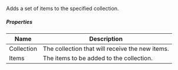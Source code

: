 Adds a set of items to the specified collection.

<div class="programming-sprite add-range-to-collection"></div>

##### Properties

|Name      |Description                                    |
|----------|-----------------------------------------------|
|Collection|The collection that will receive the new items.|
|Items     |The items to be added to the collection.       |
